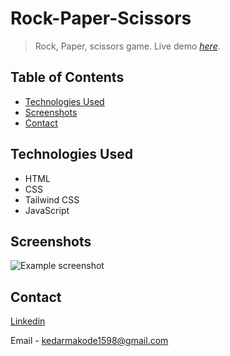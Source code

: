 # Rock-Paper-Scissors
> Rock, Paper, scissors game.
> Live demo [_here_](https://rock-paper-scissors-5btx.vercel.app/).

## Table of Contents
* [Technologies Used](#technologies-used)
* [Screenshots](#screenshots)
* [Contact](#contact)


## Technologies Used
- HTML
- CSS
- Tailwind CSS
- JavaScript


## Screenshots
![Example screenshot](./images/desktop-1.png)




## Contact

[Linkedin](https://www.linkedin.com/in/kedar-makode-9833321ab)

Email - kedarmakode1598@gmail.com
